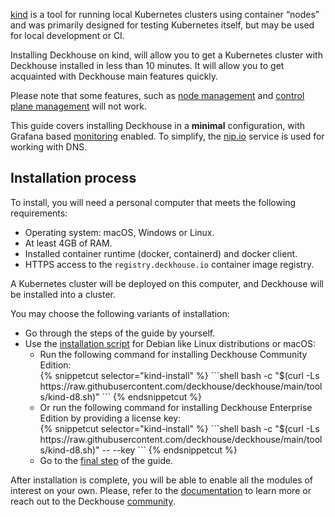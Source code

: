 [kind](https://kind.sigs.k8s.io/) is a tool for running local Kubernetes clusters using container “nodes” and  was primarily designed for testing Kubernetes itself, but may be used for local development or CI.

Installing Deckhouse on kind, will allow you to get a Kubernetes cluster with Deckhouse installed in less than 10 minutes. It will allow you to get acquainted with Deckhouse main features quickly.

Please note that some features, such as [node management](/documentation/v1/modules/040-node-manager/) and [control plane management](/documentation/v1/modules/040-control-plane-manager/) will not work.

This guide covers installing Deckhouse in a **minimal** configuration, with Grafana based [monitoring](/documentation/v1/modules/300-prometheus/) enabled. To simplify, the [nip.io](https://nip.io ) service is used for working with DNS.

## Installation process

To install, you will need a personal computer that meets the following requirements:
- Operating system: macOS, Windows or Linux.
- At least 4GB of RAM.
- Installed container runtime (docker, containerd) and docker client.
- HTTPS access to the `registry.deckhouse.io` container image registry.

A Kubernetes cluster will be deployed on this computer, and Deckhouse will be installed into a cluster. 

You may choose the following variants of installation:
<ul>
<li>Go through the steps of the guide by yourself.</li>
<li>Use the <a href="https://github.com/deckhouse/deckhouse/blob/main/tools/kind-d8.sh">installation script</a> for Debian like Linux distributions or macOS:
  <ul>
  <li>Run the following command for installing Deckhouse Community Edition:<br/>
{% snippetcut selector="kind-install" %}
```shell
bash -c "$(curl -Ls https://raw.githubusercontent.com/deckhouse/deckhouse/main/tools/kind-d8.sh)"
```
{% endsnippetcut %}
  </li>
  <li>Or run the following command for installing Deckhouse Enterprise Edition by providing a license key:<br/>
{% snippetcut selector="kind-install" %}
```shell
bash -c "$(curl -Ls https://raw.githubusercontent.com/deckhouse/deckhouse/main/tools/kind-d8.sh)" -- --key <LICENSE_KEY>
```
{% endsnippetcut %}
  </li>
  <li>Go to the <a href="step5.html">final step</a> of the guide.</li>
  </ul>
</li>
</ul>

After installation is complete, you will be able to enable all the modules of interest on your own. Please, refer to the [documentation](/documentation/v1/) to learn more or reach out to the Deckhouse [community](/community/about.html).
